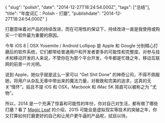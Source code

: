 {
    "slug": "polish",
    "date": "2014-12-27T18:24:54.000Z",
    "tags": ["总结"],
    "title": "年度词汇：Polish - 打磨",
    "publishdate": "2014-12-27T18:24:54.000Z"
}

打磨意味着对产品的持续改进，而在可用性的保证下，持续改进一直是我使用或购买一个软件最为重要的原因。

今年 iOS 8 | OSX Yosemite / Android Lollipop 是 Apple 和 Google 分别精心打磨后的软件系统，它们都带给普通用户和开发者更多的可能性和完整度。对参与技术和移动开发的人来说，不管你在为那个平台开发，今年都是忙碌之年，移动互联网的前景一片光明。

说到 Apple，她似乎就是这么一家可以 “Get Shit Done”
的神奇公司，不得不佩服她，将用户从杂乱无章中带出来的魔法力量，对极致和完美的追求，这真的无关“情怀”。姑且不提 iOS 和 OSX，Macbook 和 iMac 5K 简直可以被称之为 “尤物”。

所以，2014 是一个充满了惊喜和可能性的年份，你对自己对生活，都有做了哪些打磨？看了 [Magic Leaf](http://www.magicleap.com/) 的介绍，2015 可能会是虚拟现实等技术的突破之年，你又打算如何打磨更好的自己和让用户更牛逼的产品呢，拭目以待。

